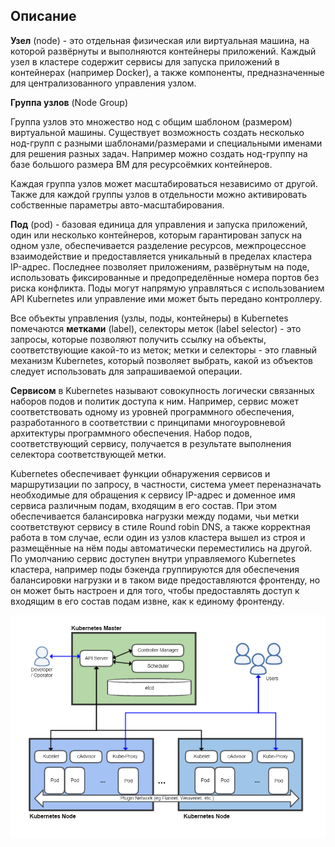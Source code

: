 Описание
--------

**Узел** (node) - это отдельная физическая или виртуальная машина, на которой развёрнуты и выполняются контейнеры приложений. Каждый узел в кластере содержит сервисы для запуска приложений в контейнерах (например Docker), а также компоненты, предназначенные для централизованного управления узлом.

**Группа узлов** (Node Group)

Группа узлов это множество нод с общим шаблоном (размером) виртуальной машины. Существует возможность создать несколько нод-групп с разными шаблонами/размерами и специальными именами для решения разных задач. Например можно создать нод-группу на базе большого размера ВМ для ресурсоёмких контейнеров. 

Каждая группа узлов может масштабироваться независимо от другой. Также для каждой группы узлов в отдельности можно активировать собственные параметры авто-масштабирования.

**Под** (pod) - базовая единица для управления и запуска приложений, один или несколько контейнеров, которым гарантирован запуск на одном узле, обеспечивается разделение ресурсов, межпроцессное взаимодействие и предоставляется уникальный в пределах кластера IP-адрес. Последнее позволяет приложениям, развёрнутым на поде, использовать фиксированные и предопределённые номера портов без риска конфликта. Поды могут напрямую управляться с использованием API Kubernetes или управление ими может быть передано контроллеру.

Все объекты управления (узлы, поды, контейнеры) в Kubernetes помечаются **метками** (label), селекторы меток (label selector) - это запросы, которые позволяют получить ссылку на объекты, соответствующие какой-то из меток; метки и селекторы - это главный механизм Kubernetes, который позволяет выбрать, какой из объектов следует использовать для запрашиваемой операции.

**Сервисом** в Kubernetes называют совокупность логически связанных наборов подов и политик доступа к ним. Например, сервис может соответствовать одному из уровней программного обеспечения, разработанного в соответствии с принципами многоуровневой архитектуры программного обеспечения. Набор подов, соответствующий сервису, получается в результате выполнения селектора соответствующей метки.

Kubernetes обеспечивает функции обнаружения сервисов и маршрутизации по запросу, в частности, система умеет переназначать необходимые для обращения к сервису IP-адрес и доменное имя сервиса различным подам, входящим в его состав. При этом обеспечивается балансировка нагрузки между подами, чьи метки соответствуют сервису в стиле Round robin DNS, а также корректная работа в том случае, если один из узлов кластера вышел из строя и размещённые на нём поды автоматически переместились на другой. По умолчанию сервис доступен внутри управляемого Kubernetes кластера, например поды бэкенда группируются для обеспечения балансировки нагрузки и в таком виде предоставляются фронтенду, но он может быть настроен и для того, чтобы предоставлять доступ к входящим в его состав подам извне, как к единому фронтенду.

![](./assets/1598985821056-1598985821056.png)